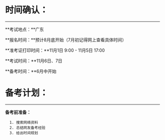 # 时间确认：

----------

**考试地点：**广东
	
**报名时间：**预计8月底开始（7月初记得网上查看具体时间）
	
**准考证打印时间：**11月1日 9:00 - 11月5日 17:00
	
**考试时间：**11月6日、7日
	
**备考时间：**6月中开始

# 备考计划：
 
 --------
 
**备考前准备：**
 
	  1. 搜索网络资料
	  2. 总结网友备考经验
	  3. 给出时间规划
